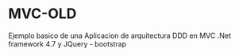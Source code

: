 # MVC-OLD
Ejemplo basico de una Aplicacion de arquitectura DDD en MVC .Net framework 4.7 y JQuery - bootstrap
